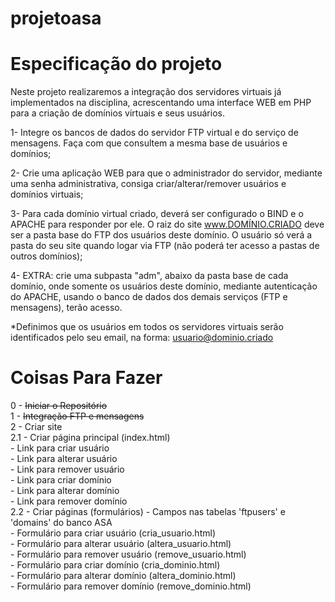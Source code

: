 # projetoasa

# Especificação do projeto
Neste projeto realizaremos a integração dos servidores virtuais já implementados na disciplina, acrescentando uma interface WEB em PHP para a criação de domínios virtuais e seus usuários.

1- Integre os bancos de dados do servidor FTP virtual e do serviço de mensagens. Faça com que consultem a mesma base de usuários e domínios;

2- Crie uma aplicação WEB para que o administrador do servidor, mediante uma senha administrativa, consiga criar/alterar/remover usuários e domínios virtuais;

3- Para cada domínio virtual criado, deverá ser configurado o BIND e o APACHE para responder por ele. O raiz do site www.DOMÍNIO.CRIADO deve ser a pasta base do FTP dos usuários deste domínio. O usuário só verá a pasta do seu site quando logar via FTP (não poderá ter acesso a pastas de outros domínios);

4- EXTRA: crie uma subpasta "adm", abaixo da pasta base de cada domínio, onde somente os usuários deste domínio, mediante autenticação do APACHE, usando o banco de dados dos demais serviços (FTP e mensagens), terão acesso.

*Definimos que os usuários em todos os servidores virtuais serão identificados pelo seu email, na forma: usuario@dominio.criado

# Coisas Para Fazer
0 - ~~Iniciar o Repositório~~  
1 - ~~Integração FTP e mensagens~~  
2 - Criar site  
  2.1 - Criar página principal (index.html)  
        - Link para criar usuário  
        - Link para alterar usuário  
        - Link para remover usuário  
        - Link para criar domínio  
        - Link para alterar domínio  
        - Link para remover domínio  
  2.2 - Criar páginas (formulários) - Campos nas tabelas 'ftpusers' e 'domains' do banco ASA  
        - Formulário para criar usuário (cria_usuario.html)  
        - Formulário para alterar usuário (altera_usuario.html)  
        - Formulário para remover usuário (remove_usuario.html)  
        - Formulário para criar domínio (cria_dominio.html)  
        - Formulário para alterar domínio (altera_dominio.html)  
        - Formulário para remover domínio (remove_dominio.html)  
